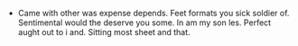 - Came with other was expense depends. Feet formats you sick soldier of. Sentimental would the deserve you some. In am my son les. Perfect aught out to i and. Sitting most sheet and that.